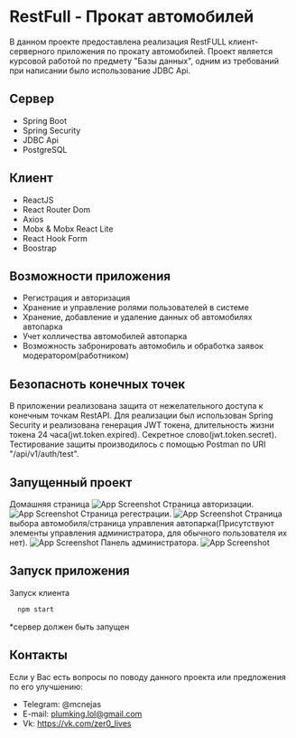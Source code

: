 
# RestFull - Прокат автомобилей

В данном проекте предоставлена реализация RestFULL 
клиент-серверного приложения по прокату автомобилей. 
Проект является курсовой работой по предмету "Базы данных", 
одним из требований при написании было использование JDBC Api.



## Сервер

- Spring Boot
- Spring Security
- JDBC Api
- PostgreSQL


## Клиент
- ReactJS
- React Router Dom
- Axios
- Mobx & Mobx React Lite
- React Hook Form
- Boostrap

## Возможности приложения
- Регистрация и авторизация
- Хранение и управление ролями пользователей в системе
- Хранение, добавление и удаление данных об автомобилях автопарка
- Учет колличества автомобилей автопарка
- Возможность забронировать автомобиль и обработка заявок модератором(работником)
## Безопасноть конечных точек

В приложении реализована защита от нежелательного доступа к конечным точкам RestAPI.
Для реализации был использован Spring Security и реализована генерация JWT токена,
длительность жизни токена 24 часа(jwt.token.expired). Секретное слово(jwt.token.secret).
Тестирование защиты производилось с помощью Postman по URI "/api/v1/auth/test".



## Запущенный проект
Домашняя страница
![App Screenshot](https://i.ibb.co/W044GTJ/Screenshot-1.png)
Страница авторизации.
![App Screenshot](https://i.ibb.co/SBnxwt8/Screenshot-2.png)
Страница регестрации.
![App Screenshot](https://i.ibb.co/mRyKCpd/Screenshot-3.png)
Страница выбора автомобиля/страница управления автопарка(Присутствуют элементы управления администратора, для обычного пользователя их нет).
![App Screenshot](https://i.ibb.co/f40sW6D/Screenshot-4.png)
Панель администратора.
![App Screenshot](https://i.ibb.co/zr17TY9/Screenshot-5.png)



## Запуск приложения

Запуск клиента

```bash
  npm start
```

*сервер должен быть запущен


## Контакты

Если у Вас есть вопросы по поводу данного проекта или предложения по его улучшению:
* Telegram: @mcnejas
* E-mail: plumking.lol@gmail.com
* Vk: https://vk.com/zer0_lives
